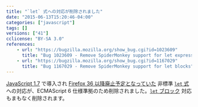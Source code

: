 ```yaml
---
title: "`let` 式への対応が削除されました"
date: "2015-06-13T15:20:46-04:00"
categories: ["javascript"]
tags: []
versions: ["41"]
cclicense: "BY-SA 3.0"
references:
    - url: "https://bugzilla.mozilla.org/show_bug.cgi?id=1023609"
      title: "Bug 1023609 - Remove SpiderMonkey support for let expressions"
    - url: "https://bugzilla.mozilla.org/show_bug.cgi?id=1167029"
      title: "Bug 1167029 - Remove SpiderMonkey support for let blocks"
---
```

[JavaScript 1.7](https://developer.mozilla.org/ja/docs/Web/JavaScript/New_in_JavaScript/1.7) で導入され [Firefox 36 以降廃止予定となっていた](https://www.fxsitecompat.com/ja/docs/2014/let-blocks-and-expressions-have-been-deprecated/) 非標準 [`let` 式](https://developer.mozilla.org/ja/docs/Web/JavaScript/Reference/Statements/let#let_expressions) への対応が、ECMAScript 6 仕様準拠のため削除されました。[`let` ブロック](https://developer.mozilla.org/ja/docs/Web/JavaScript/Reference/Statements/let#let_blocks) 対応もまもなく削除されます。
